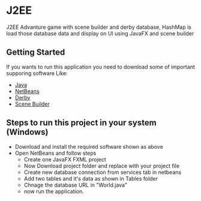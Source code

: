 # J2EE

J2EE Advanture game with scene builder and derby database, HashMap is load those database data and display on UI using JavaFX and scene builder

## Getting Started

If you wants to run this application you need to download some of important supporing software Like:
- [Java](https://www.java.com/download/ie_manual.jsp)
- [NetBeans](https://netbeans.apache.org/download/index.html)
- [Derby](https://db.apache.org/derby/derby_downloads.html)
- [Scene Builder](https://gluonhq.com/products/scene-builder/)

## Steps to run this project in your system (Windows)

- Download and install the required software shown as above
- Open NetBeans and follow steps
  - Create one JavaFX FXML project
  - Now Download project folder and replace with your project file
  - Create new database connection from services tab in netbeans
  - Add two tables and it's data as shown in Tables folder
  - Chnage the database URL in "World.java"
  - now run the application.

